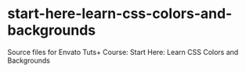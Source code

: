 # start-here-learn-css-colors-and-backgrounds
Source files for Envato Tuts+ Course: Start Here: Learn CSS Colors and Backgrounds
